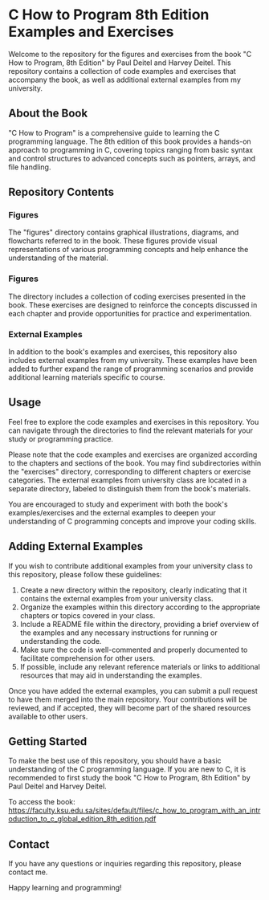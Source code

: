 # C How to Program 8th Edition Examples and Exercises

Welcome to the repository for the figures and exercises from the book "C How to Program, 8th Edition" by Paul Deitel and Harvey Deitel. This repository contains a collection of code examples and exercises that accompany the book, as well as additional external examples from my university.

## About the Book

"C How to Program" is a comprehensive guide to learning the C programming language. The 8th edition of this book provides a hands-on approach to programming in C, covering topics ranging from basic syntax and control structures to advanced concepts such as pointers, arrays, and file handling.

## Repository Contents

### Figures

The "figures" directory contains graphical illustrations, diagrams, and flowcharts referred to in the book. These figures provide visual representations of various programming concepts and help enhance the understanding of the material.

### Figures

The directory includes a collection of coding exercises presented in the book. These exercises are designed to reinforce the concepts discussed in each chapter and provide opportunities for practice and experimentation.

### External Examples

In addition to the book's examples and exercises, this repository also includes external examples from my university. These examples have been added to further expand the range of programming scenarios and provide additional learning materials specific to course.

## Usage

Feel free to explore the code examples and exercises in this repository. You can navigate through the directories to find the relevant materials for your study or programming practice.

Please note that the code examples and exercises are organized according to the chapters and sections of the book. You may find subdirectories within the "exercises" directory, corresponding to different chapters or exercise categories. The external examples from university class are located in a separate directory, labeled to distinguish them from the book's materials.

You are encouraged to study and experiment with both the book's examples/exercises and the external examples to deepen your understanding of C programming concepts and improve your coding skills.

## Adding External Examples

If you wish to contribute additional examples from your university class to this repository, please follow these guidelines:

1. Create a new directory within the repository, clearly indicating that it contains the external examples from your university class.
2. Organize the examples within this directory according to the appropriate chapters or topics covered in your class.
3. Include a README file within the directory, providing a brief overview of the examples and any necessary instructions for running or understanding the code.
4. Make sure the code is well-commented and properly documented to facilitate comprehension for other users.
5. If possible, include any relevant reference materials or links to additional resources that may aid in understanding the examples.

Once you have added the external examples, you can submit a pull request to have them merged into the main repository. Your contributions will be reviewed, and if accepted, they will become part of the shared resources available to other users.

## Getting Started

To make the best use of this repository, you should have a basic understanding of the C programming language. If you are new to C, it is recommended to first study the book "C How to Program, 8th Edition" by Paul Deitel and Harvey Deitel.

To access the book: https://faculty.ksu.edu.sa/sites/default/files/c_how_to_program_with_an_introduction_to_c_global_edition_8th_edition.pdf

## Contact

If you have any questions or inquiries regarding this repository, please contact me.

Happy learning and programming!
